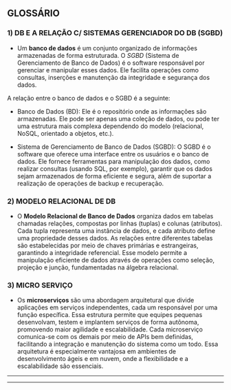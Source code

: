 ## GLOSSÁRIO<BR>

### 1) DB E A RELAÇÃO C/ SISTEMAS GERENCIADOR DO DB (SGBD)

- Um **banco de dados** é um conjunto organizado de informações armazenadas de forma estruturada. O *SGBD* (Sistema de Gerenciamento de Banco de Dados) é o software responsável por gerenciar e manipular esses dados. Ele facilita operações como consultas, inserções e manutenção da integridade e segurança dos dados. 

A relação entre o banco de dados e o SGBD é a seguinte:

- Banco de Dados (BD): Ele é o repositório onde as informações são armazenadas. Ele pode ser apenas uma coleção de dados, ou pode ter uma estrutura mais complexa dependendo do modelo (relacional, NoSQL, orientado a objetos, etc.).

- Sistema de Gerenciamento de Banco de Dados (SGBD): O SGBD é o software que oferece uma interface entre os usuários e o banco de dados. Ele fornece ferramentas para manipulação dos dados, como realizar consultas (usando SQL, por exemplo), garantir que os dados sejam armazenados de forma eficiente e segura, além de suportar a realização de operações de backup e recuperação.

### 2) MODELO RELACIONAL DE DB

- O **Modelo Relacional de Banco de Dados** organiza dados em tabelas chamadas relações, compostas por linhas (tuplas) e colunas (atributos). Cada tupla representa uma instância de dados, e cada atributo define uma propriedade desses dados. As relações entre diferentes tabelas são estabelecidas por meio de chaves primárias e estrangeiras, garantindo a integridade referencial. Esse modelo permite a manipulação eficiente de dados através de operações como seleção, projeção e junção, fundamentadas na álgebra relacional.

### 3) MICRO SERVIÇO

- Os **microserviços** são uma abordagem arquitetural que divide aplicações em serviços independentes, cada um responsável por uma função específica. Essa estrutura permite que equipes pequenas desenvolvam, testem e implantem serviços de forma autônoma, promovendo maior agilidade e escalabilidade. Cada microserviço comunica-se com os demais por meio de APIs bem definidas, facilitando a integração e manutenção do sistema como um todo. Essa arquitetura é especialmente vantajosa em ambientes de desenvolvimento ágeis e em nuvem, onde a flexibilidade e a escalabilidade são essenciais.

<HR>
<HR>
